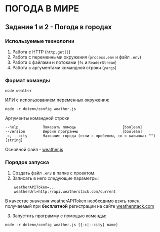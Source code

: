 # ПОГОДА В МИРЕ

## Задание 1 и 2 - Погода в городах

### Используемые технологии
1. Работа с HTTP (`http.get()`)
2. Работа с переменными окружения (`process.env` и файл `.env`)
3. Работа с файлами и потоками (`fs` и `ReaderStream`)
4. Работа с аргументами командной строки (`yargs`)

### Формат команды

```
node weather
```
ИЛИ с использованием переменных окружения:
```
node -r dotenv/config weather.js
```

Аргументы командной строки
```
--help           Показать помощь                     [boolean]
--version        Версия программы                    [boolean]
-c, --city       Название города (если с пробелом, то в кавычках "")   [string]     
```

Основной файл - [weather.js](weather.js)


### Порядок запуска
1. Создать файл `.env` в папке с проектом.
2. Записать в него следующие параметры:
```
    weatherAPIToken=...
    weatherUrl=http://api.weatherstack.com/current
```
В качестве значения weatherAPIToken необходимо взять токен, получаемый при **бесплатной** регистрации на сайте [weatherstack.com](https://weatherstack.com/signup/free)

3. Запустить программу с помощью команды:
```
node -r dotenv/config weather.js [{-c|--city} name]
```


